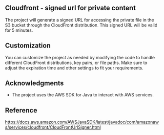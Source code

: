## Cloudfront - signed url for private content

The project will generate a signed URL for accessing the private file in the S3 bucket through the CloudFront distribution. This signed URL will be valid for 5 minutes.

## Customization

You can customize the project as needed by modifying the code to handle different CloudFront distributions, key pairs, or file paths. Make sure to adjust the expiration time and other settings to fit your requirements.

## Acknowledgments

- The project uses the AWS SDK for Java to interact with AWS services.

## Reference
https://docs.aws.amazon.com/AWSJavaSDK/latest/javadoc/com/amazonaws/services/cloudfront/CloudFrontUrlSigner.html

